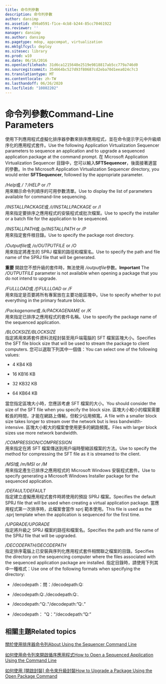 ```yaml
---
title: 命令列參數
description: 命令列參數
author: dansimp
ms.assetid: d90a0591-f1ce-4cb8-b244-85cc70461922
ms.reviewer: ''
manager: dansimp
ms.author: dansimp
ms.pagetype: mdop, appcompat, virtualization
ms.mktglfcycl: deploy
ms.sitesec: library
ms.prod: w10
ms.date: 06/16/2016
ms.openlocfilehash: 31d6ca1215648e2519e9818817ab5cc779a746d0
ms.sourcegitcommit: 354664bc527d93f80687cd2eba70d1eea024c7c3
ms.translationtype: MT
ms.contentlocale: zh-TW
ms.lasthandoff: 06/26/2020
ms.locfileid: "10802202"
---
```

# <span data-ttu-id="87d4e-103">命令列參數</span><span class="sxs-lookup"><span data-stu-id="87d4e-103">Command-Line Parameters</span></span>


<span data-ttu-id="87d4e-104">使用下列應用程式虛擬化排序器參數來排序應用程式，並在命令提示字元中升級順序化的應用程式套件。</span><span class="sxs-lookup"><span data-stu-id="87d4e-104">Use the following Application Virtualization Sequencer parameters to sequence an application and to upgrade a sequenced application package at the command prompt.</span></span> <span data-ttu-id="87d4e-105">在 Microsoft Application Virtualization Sequencer 目錄中，您可以輸入**SFTSequencer**，後面接著適當的參數。</span><span class="sxs-lookup"><span data-stu-id="87d4e-105">In the Microsoft Application Virtualization Sequencer directory, you would enter **SFTSequencer**, followed by the appropriate parameter.</span></span>

<a href="" id="-help-or---"></a><span data-ttu-id="87d4e-106">*/Help*或 */？*</span><span class="sxs-lookup"><span data-stu-id="87d4e-106">*/HELP* or */?*</span></span>  
<span data-ttu-id="87d4e-107">用來顯示命令列順序的可用參數清單。</span><span class="sxs-lookup"><span data-stu-id="87d4e-107">Use to display the list of parameters available for command-line sequencing.</span></span>

<a href="" id="-installpackage-or--i"></a><span data-ttu-id="87d4e-108">*/INSTALLPACKAGE*或 */i*</span><span class="sxs-lookup"><span data-stu-id="87d4e-108">*/INSTALLPACKAGE* or */I*</span></span>  
<span data-ttu-id="87d4e-109">用來指定要排序之應用程式的安裝程式或批次檔案。</span><span class="sxs-lookup"><span data-stu-id="87d4e-109">Use to specify the installer or a batch file for the application to be sequenced.</span></span>

<a href="" id="-installpath-or--p"></a><span data-ttu-id="87d4e-110">*/INSTALLPATH*或 */p*</span><span class="sxs-lookup"><span data-stu-id="87d4e-110">*/INSTALLPATH* or */P*</span></span>  
<span data-ttu-id="87d4e-111">用來指定套件根目錄。</span><span class="sxs-lookup"><span data-stu-id="87d4e-111">Use to specify the package root directory.</span></span>

<a href="" id="-outputfile-or--o"></a><span data-ttu-id="87d4e-112">*/Outputfile*或 */o*</span><span class="sxs-lookup"><span data-stu-id="87d4e-112">*/OUTPUTFILE* or */O*</span></span>  
<span data-ttu-id="87d4e-113">用來指定將產生的 SPRJ 檔案的路徑和檔案名。</span><span class="sxs-lookup"><span data-stu-id="87d4e-113">Use to specify the path and file name of the SPRJ file that will be generated.</span></span>

<span data-ttu-id="87d4e-114">**重要** 開啟您不想升級的套件時，無法使用 */outputfile*參數。</span><span class="sxs-lookup"><span data-stu-id="87d4e-114">**Important** The */OUTPUTFILE* parameter is not available when opening a package that you do not intend to upgrade.</span></span>

 

<a href="" id="-fullload-or--f"></a><span data-ttu-id="87d4e-115">*/FULLLOAD*或 */f*</span><span class="sxs-lookup"><span data-stu-id="87d4e-115">*/FULLLOAD* or */F*</span></span>  
<span data-ttu-id="87d4e-116">用來指定是否要將所有專案放在主要功能區塊中。</span><span class="sxs-lookup"><span data-stu-id="87d4e-116">Use to specify whether to put everything in the primary feature block.</span></span>

<a href="" id="-packagename-or--k"></a><span data-ttu-id="87d4e-117">*/Packagename*或 */k*</span><span class="sxs-lookup"><span data-stu-id="87d4e-117">*/PACKAGENAME* or */K*</span></span>  
<span data-ttu-id="87d4e-118">用來指定已排序之應用程式的套件名稱。</span><span class="sxs-lookup"><span data-stu-id="87d4e-118">Use to specify the package name of the sequenced application.</span></span>

<a href="" id="-blocksize"></a>*<span data-ttu-id="87d4e-119">/BLOCKSIZE</span><span class="sxs-lookup"><span data-stu-id="87d4e-119">/BLOCKSIZE</span></span>*  
<span data-ttu-id="87d4e-120">指定將用來將套件資料流程封裝至用戶端電腦的 SFT 檔案區塊大小。</span><span class="sxs-lookup"><span data-stu-id="87d4e-120">Specifies the SFT file block size that will be used to stream the package to client computers.</span></span> <span data-ttu-id="87d4e-121">您可以選取下列其中一個值：</span><span class="sxs-lookup"><span data-stu-id="87d4e-121">You can select one of the following values:</span></span>

-   <span data-ttu-id="87d4e-122">4 KB</span><span class="sxs-lookup"><span data-stu-id="87d4e-122">4 KB</span></span>

-   <span data-ttu-id="87d4e-123">16 KB</span><span class="sxs-lookup"><span data-stu-id="87d4e-123">16 KB</span></span>

-   <span data-ttu-id="87d4e-124">32 KB</span><span class="sxs-lookup"><span data-stu-id="87d4e-124">32 KB</span></span>

-   <span data-ttu-id="87d4e-125">64 KB</span><span class="sxs-lookup"><span data-stu-id="87d4e-125">64 KB</span></span>

<span data-ttu-id="87d4e-126">當您指定區塊大小時，您應該考慮 SFT 檔案的大小。</span><span class="sxs-lookup"><span data-stu-id="87d4e-126">You should consider the size of the SFT file when you specify the block size.</span></span> <span data-ttu-id="87d4e-127">區塊大小較小的檔案需要較長的時間，才能在網路上傳輸，但較少佔用頻寬。</span><span class="sxs-lookup"><span data-stu-id="87d4e-127">A file with a smaller block size takes longer to stream over the network but is less bandwidth-intensive.</span></span> <span data-ttu-id="87d4e-128">區塊大小較大的檔案會使用更多的網路頻寬。</span><span class="sxs-lookup"><span data-stu-id="87d4e-128">Files with larger block sizes use more network bandwidth.</span></span>

<a href="" id="-compression"></a>*<span data-ttu-id="87d4e-129">/COMPRESSION</span><span class="sxs-lookup"><span data-stu-id="87d4e-129">/COMPRESSION</span></span>*  
<span data-ttu-id="87d4e-130">用來指定在將 SFT 檔案傳送到用戶端時壓縮該檔案的方法。</span><span class="sxs-lookup"><span data-stu-id="87d4e-130">Use to specify the method for compressing the SFT file as it is streamed to the client.</span></span>

<a href="" id="-msi-or--m"></a><span data-ttu-id="87d4e-131">*/MSI*或 */m*</span><span class="sxs-lookup"><span data-stu-id="87d4e-131">*/MSI* or */M*</span></span>  
<span data-ttu-id="87d4e-132">用來指定產生已排序之應用程式的 Microsoft Windows 安裝程式套件。</span><span class="sxs-lookup"><span data-stu-id="87d4e-132">Use to specify generating a Microsoft Windows Installer package for the sequenced application.</span></span>

<a href="" id="-default"></a>*<span data-ttu-id="87d4e-133">/DEFAULT</span><span class="sxs-lookup"><span data-stu-id="87d4e-133">/DEFAULT</span></span>*  
<span data-ttu-id="87d4e-134">指定建立虛擬應用程式套件時將使用的預設 SPRJ 檔案。</span><span class="sxs-lookup"><span data-stu-id="87d4e-134">Specifies the default SPRJ file that will be used when creating a virtual application package.</span></span> <span data-ttu-id="87d4e-135">當應用程式第一次排序時，此檔案會當作 sprj 範本使用。</span><span class="sxs-lookup"><span data-stu-id="87d4e-135">This file is used as the .sprj template when the application is sequenced for the first time.</span></span>

<a href="" id="-upgrade"></a>*<span data-ttu-id="87d4e-136">/UPGRADE</span><span class="sxs-lookup"><span data-stu-id="87d4e-136">/UPGRADE</span></span>*  
<span data-ttu-id="87d4e-137">指定將升級之 SPRJ 檔案的路徑和檔案名。</span><span class="sxs-lookup"><span data-stu-id="87d4e-137">Specifies the path and file name of the SPRJ file that will be upgraded.</span></span>

<a href="" id="-decodepath"></a>*<span data-ttu-id="87d4e-138">/DECODEPATH</span><span class="sxs-lookup"><span data-stu-id="87d4e-138">/DECODEPATH</span></span>*  
<span data-ttu-id="87d4e-139">指定排序電腦上已安裝與序列化應用程式套件相關聯之檔案的目錄。</span><span class="sxs-lookup"><span data-stu-id="87d4e-139">Specifies the directory on the sequencing computer where the files associated with the sequenced application package are installed.</span></span> <span data-ttu-id="87d4e-140">指定目錄時，請使用下列其中一種格式：</span><span class="sxs-lookup"><span data-stu-id="87d4e-140">Use one of the following formats when specifying the directory:</span></span>

-   <span data-ttu-id="87d4e-141">/decodepath：問：</span><span class="sxs-lookup"><span data-stu-id="87d4e-141">/decodepath:Q:</span></span>

-   <span data-ttu-id="87d4e-142">/decodepath:Q:.</span><span class="sxs-lookup"><span data-stu-id="87d4e-142">/decodepath:Q:.</span></span>

-   <span data-ttu-id="87d4e-143">/decodepath:"Q:."</span><span class="sxs-lookup"><span data-stu-id="87d4e-143">/decodepath:”Q:.”</span></span>

-   <span data-ttu-id="87d4e-144">/decodepath： "Q："</span><span class="sxs-lookup"><span data-stu-id="87d4e-144">/decodepath:”Q:”</span></span>

## <span data-ttu-id="87d4e-145">相關主題</span><span class="sxs-lookup"><span data-stu-id="87d4e-145">Related topics</span></span>


[<span data-ttu-id="87d4e-146">關於使用排序器命令列</span><span class="sxs-lookup"><span data-stu-id="87d4e-146">About Using the Sequencer Command Line</span></span>](about-using-the-sequencer-command-line.md)

[<span data-ttu-id="87d4e-147">如何使用命令列來開啟循序應用程式</span><span class="sxs-lookup"><span data-stu-id="87d4e-147">How to Open a Sequenced Application Using the Command Line</span></span>](how-to-open-a-sequenced-application-using-the-command-line.md)

[<span data-ttu-id="87d4e-148">如何使用 [開啟封裝] 命令來升級封裝</span><span class="sxs-lookup"><span data-stu-id="87d4e-148">How to Upgrade a Package Using the Open Package Command</span></span>](how-to-upgrade-a-package-using-the-open-package-command.md)

 

 





